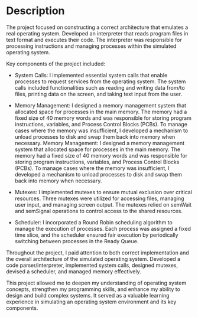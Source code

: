# Description

The project focused on constructing a correct architecture that emulates a real operating system. Developed an interpreter that reads program files in text format and executes their code. The interpreter was responsible for processing instructions and managing processes within the simulated operating system.

Key components of the project included:

* System Calls: I implemented essential system calls that enable processes to request services from the operating system. The system calls included functionalities such as reading and writing data from/to files, printing data on the screen, and taking text input from the user.
  
* Memory Management: I designed a memory management system that allocated space for processes in the main memory. The memory had a fixed size of 40 memory words and was responsible for storing program instructions, variables, and Process Control Blocks (PCBs). To manage cases where the memory was insufficient, I developed a mechanism to unload processes to disk and swap them back into memory when necessary. Memory Management: I designed a memory management system that allocated space for processes in the main memory. The memory had a fixed size of 40 memory words and was responsible for storing program instructions, variables, and Process Control Blocks (PCBs). To manage cases where the memory was insufficient, I developed a mechanism to unload processes to disk and swap them back into memory when necessary.

* Mutexes: I implemented mutexes to ensure mutual exclusion over critical resources. Three mutexes were utilized for accessing files, managing user input, and managing screen output. The mutexes relied on semWait and semSignal operations to control access to the shared resources.

* Scheduler: I incorporated a Round Robin scheduling algorithm to manage the execution of processes. Each process was assigned a fixed time slice, and the scheduler ensured fair execution by periodically switching between processes in the Ready Queue.

Throughout the project, I paid attention to both correct implementation and the overall architecture of the simulated operating system. Developed a code parser/interpreter, implemented system calls, designed mutexes, devised a scheduler, and managed memory effectively.

This project allowed me to deepen my understanding of operating system concepts, strengthen my programming skills, and enhance my ability to design and build complex systems. It served as a valuable learning experience in simulating an operating system environment and its key components.
